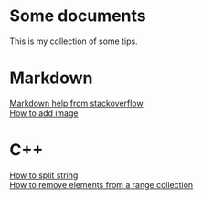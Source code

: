 # Some documents
This is my collection of some tips.

# Markdown
[Markdown help from stackoverflow](http://stackoverflow.com/editing-help)  
[How to add image](https://github.com/bzquan/Documents/blob/master/MarkdownHowToAddImage.md)

# C++
[How to split string](https://github.com/bzquan/Documents/blob/master/CppSplit.md)  
[How to remove elements from a range collection](https://github.com/bzquan/Documents/blob/master/CppRemoveEraseIdiom.md)


